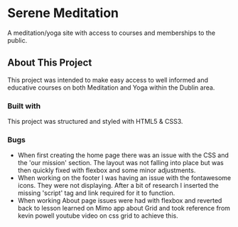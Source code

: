 # Serene Meditation
A meditation/yoga site with access to courses and memberships to the public.

## About This Project
This project was intended to make easy access to well informed and educative courses on both Meditation and Yoga within the Dublin area.

### Built with
This project was structured and styled with HTML5 & CSS3.

### Bugs
- When first creating the home page there was an issue with the CSS and the 'our mission' section. The layout was not falling into place but was then quickly fixed with flexbox and some minor adjustments.
- When working on the footer I was having an issue with the fontawesome icons. They were not displaying. After a bit of research I inserted the missing 'script' tag and link required for it to function.
- When working About page issues were had with flexbox and reverted back to lesson learned on Mimo app about Grid and took reference from kevin powell youtube video on css grid to achieve this.